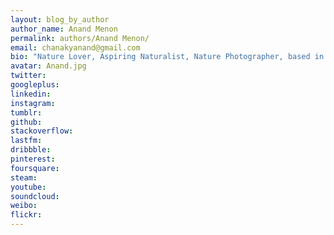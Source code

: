 ```yaml
---
layout: blog_by_author
author_name: Anand Menon
permalink: authors/Anand Menon/
email: chanakyanand@gmail.com
bio: "Nature Lover, Aspiring Naturalist, Nature Photographer, based in Bangalore, India"
avatar: Anand.jpg
twitter:
googleplus: 
linkedin: 
instagram:
tumblr:
github:
stackoverflow:
lastfm:
dribbble:
pinterest:
foursquare:
steam:
youtube:
soundcloud:
weibo:
flickr:
---
```

